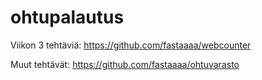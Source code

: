 # ohtupalautus

Viikon 3 tehtäviä: https://github.com/fastaaaa/webcounter

Muut tehtävät: https://github.com/fastaaaa/ohtuvarasto

